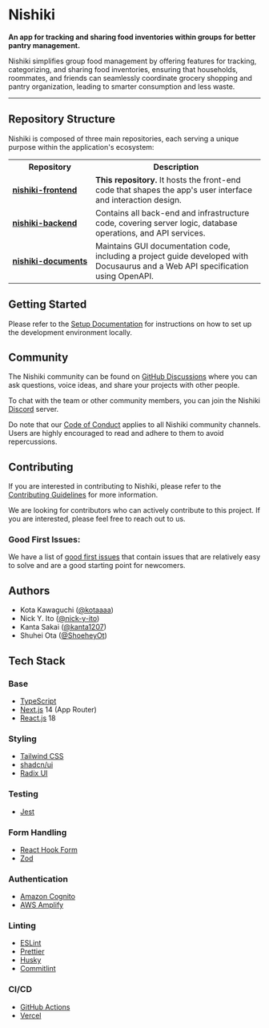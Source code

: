 # Nishiki

**An app for tracking and sharing food inventories within groups for better pantry management.**

Nishiki simplifies group food management by offering features for tracking, categorizing, and sharing food inventories, ensuring that households, roommates, and friends can seamlessly coordinate grocery shopping and pantry organization, leading to smarter consumption and less waste.

---

## Repository Structure

Nishiki is composed of three main repositories, each serving a unique purpose within the application's ecosystem:

<table>
  <tr>
    <th>Repository</th>
    <th>Description</th>
  </tr>
  <tr>
    <td><a href="https://github.com/nishiki-tech/nishiki-frontend" target="_blank"><strong>nishiki-frontend</strong></a></td>
    <td><strong>This repository.</strong> It hosts the front-end code that shapes the app's user interface and interaction design.</td>
  </tr>
  <tr>
    <td><a href="https://github.com/nishiki-tech/nishiki-backend" target="_blank"><strong>nishiki-backend</strong></a></td>
    <td>Contains all back-end and infrastructure code, covering server logic, database operations, and API services.</td>
  </tr>
  <tr>
    <td width="150"><a href="https://github.com/nishiki-tech/nishiki-documents" target="_blank"><strong>nishiki-documents</strong></a></td>
    <td>Maintains GUI documentation code, including a project guide developed with Docusaurus and a Web API specification using OpenAPI.</td>
  </tr>
</table>

## Getting Started

Please refer to the [Setup Documentation](./docs/SETUP.md) for instructions on how to set up the development environment locally.

## Community

The Nishiki community can be found on [GitHub Discussions]() where you can ask questions, voice ideas, and share your projects with other people.

To chat with the team or other community members, you can join the Nishiki [Discord](https://discord.gg/kZ9kZE8dcP) server.

Do note that our [Code of Conduct](./docs/CODE_OF_CONDUCT.md) applies to all Nishiki community channels. Users are highly encouraged to read and adhere to them to avoid repercussions.

## Contributing

If you are interested in contributing to Nishiki, please refer to the [Contributing Guidelines](./docs/CONTRIBUTING.md) for more information.

We are looking for contributors who can actively contribute to this project. If you are interested, please feel free to reach out to us.

### Good First Issues:

We have a list of [good first issues](https://github.com/nishiki-tech/nishiki-frontend/issues?q=is%3Aissue+is%3Aopen+sort%3Aupdated-desc+label%3A%22good+first+issue%22) that contain issues that are relatively easy to solve and are a good starting point for newcomers.

## Authors

- Kota Kawaguchi ([@kotaaaa](https://github.com/kotaaaa))
- Nick Y. Ito ([@nick-y-ito](https://github.com/nick-y-ito))
- Kanta Sakai ([@kanta1207](https://github.com/kanta1207))
- Shuhei Ota ([@ShoeheyOt](https://github.com/ShoeheyOt))

## Tech Stack

### Base

- [TypeScript](https://www.typescriptlang.org/)
- [Next.js](https://nextjs.org/) 14 (App Router)
- [React.js](https://react.dev/) 18

### Styling

- [Tailwind CSS](https://tailwindcss.com/)
- [shadcn/ui](https://ui.shadcn.com/)
- [Radix UI](https://www.radix-ui.com/primitives)

### Testing

- [Jest](https://jestjs.io/)

### Form Handling

- [React Hook Form](https://react-hook-form.com/)
- [Zod](https://zod.dev/)

### Authentication

- [Amazon Cognito](https://aws.amazon.com/cognito/)
- [AWS Amplify](https://aws.amazon.com/amplify/)

### Linting

- [ESLint](https://eslint.org/)
- [Prettier](https://prettier.io/)
- [Husky](https://typicode.github.io/husky/)
- [Commitlint](https://commitlint.js.org/)

### CI/CD

- [GitHub Actions](https://github.com/features/actions)
- [Vercel](https://vercel.com/docs)

<!-- TODO: Add License Section -->
<!-- ISSUE: #233 -->
<!-- ## License -->
